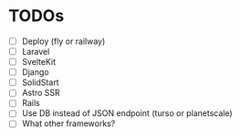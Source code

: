 # TODOs

-   [ ] Deploy (fly or railway)
-   [ ] Laravel
-   [ ] SvelteKit
-   [ ] Django
-   [ ] SolidStart
-   [ ] Astro SSR
-   [ ] Rails
-   [ ] Use DB instead of JSON endpoint (turso or planetscale)
-   [ ] What other frameworks?
